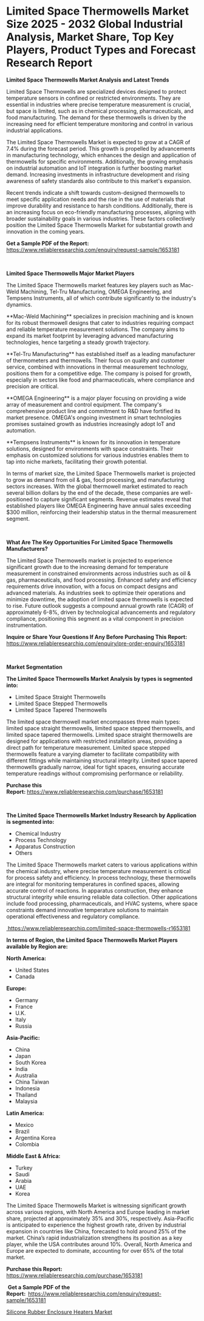 <p><h1>Limited Space Thermowells Market Size 2025 - 2032 Global Industrial Analysis, Market Share, Top Key Players, Product Types and Forecast Research Report</h1></p><p><strong>Limited Space Thermowells Market Analysis and Latest Trends</strong></p>
<p><p>Limited Space Thermowells are specialized devices designed to protect temperature sensors in confined or restricted environments. They are essential in industries where precise temperature measurement is crucial, but space is limited, such as in chemical processing, pharmaceuticals, and food manufacturing. The demand for these thermowells is driven by the increasing need for efficient temperature monitoring and control in various industrial applications.</p><p>The Limited Space Thermowells Market is expected to grow at a CAGR of 7.4% during the forecast period. This growth is propelled by advancements in manufacturing technology, which enhances the design and application of thermowells for specific environments. Additionally, the growing emphasis on industrial automation and IoT integration is further boosting market demand. Increasing investments in infrastructure development and rising awareness of safety standards also contribute to this market's expansion.</p><p>Recent trends indicate a shift towards custom-designed thermowells to meet specific application needs and the rise in the use of materials that improve durability and resistance to harsh conditions. Additionally, there is an increasing focus on eco-friendly manufacturing processes, aligning with broader sustainability goals in various industries. These factors collectively position the Limited Space Thermowells Market for substantial growth and innovation in the coming years.</p></p>
<p><strong>Get a Sample PDF of the Report:&nbsp;</strong> <a href="https://www.reliableresearchiq.com/enquiry/request-sample/1653181?utm_campaign=2716&utm_medium=2&utm_source=Github&utm_content=ia&utm_term=08032025&utm_id=limited-space-thermowells">https://www.reliableresearchiq.com/enquiry/request-sample/1653181</a></p>
<p>&nbsp;</p>
<p><strong>Limited Space Thermowells Major Market Players</strong></p>
<p><p>The Limited Space Thermowells market features key players such as Mac-Weld Machining, Tel-Tru Manufacturing, OMEGA Engineering, and Tempsens Instruments, all of which contribute significantly to the industry's dynamics.</p><p>**Mac-Weld Machining** specializes in precision machining and is known for its robust thermowell designs that cater to industries requiring compact and reliable temperature measurement solutions. The company aims to expand its market footprint by leveraging advanced manufacturing technologies, hence targeting a steady growth trajectory.</p><p>**Tel-Tru Manufacturing** has established itself as a leading manufacturer of thermometers and thermowells. Their focus on quality and customer service, combined with innovations in thermal measurement technology, positions them for a competitive edge. The company is poised for growth, especially in sectors like food and pharmaceuticals, where compliance and precision are critical.</p><p>**OMEGA Engineering** is a major player focusing on providing a wide array of measurement and control equipment. The company's comprehensive product line and commitment to R&D have fortified its market presence. OMEGA's ongoing investment in smart technologies promises sustained growth as industries increasingly adopt IoT and automation.</p><p>**Tempsens Instruments** is known for its innovation in temperature solutions, designed for environments with space constraints. Their emphasis on customized solutions for various industries enables them to tap into niche markets, facilitating their growth potential.</p><p>In terms of market size, the Limited Space Thermowells market is projected to grow as demand from oil & gas, food processing, and manufacturing sectors increases. With the global thermowell market estimated to reach several billion dollars by the end of the decade, these companies are well-positioned to capture significant segments. Revenue estimates reveal that established players like OMEGA Engineering have annual sales exceeding $300 million, reinforcing their leadership status in the thermal measurement segment.</p></p>
<p>&nbsp;</p>
<p><strong>What Are The Key Opportunities For Limited Space Thermowells Manufacturers?</strong></p>
<p><p>The Limited Space Thermowells market is projected to experience significant growth due to the increasing demand for temperature measurement in constrained environments across industries such as oil & gas, pharmaceuticals, and food processing. Enhanced safety and efficiency requirements drive innovation, with a focus on compact designs and advanced materials. As industries seek to optimize their operations and minimize downtime, the adoption of limited space thermowells is expected to rise. Future outlook suggests a compound annual growth rate (CAGR) of approximately 6-8%, driven by technological advancements and regulatory compliance, positioning this segment as a vital component in precision instrumentation.</p></p>
<p><strong>Inquire or Share Your Questions If Any Before Purchasing This Report:</strong> <a href="https://www.reliableresearchiq.com/enquiry/pre-order-enquiry/1653181?utm_campaign=2716&utm_medium=2&utm_source=Github&utm_content=ia&utm_term=08032025&utm_id=limited-space-thermowells">https://www.reliableresearchiq.com/enquiry/pre-order-enquiry/1653181</a></p>
<p>&nbsp;</p>
<p><strong>Market Segmentation</strong></p>
<p><strong>The Limited Space Thermowells Market Analysis by types is segmented into:</strong></p>
<p><ul><li>Limited Space Straight Thermowells</li><li>Limited Space Stepped Thermowells</li><li>Limited Space Tapered Thermowells</li></ul></p>
<p><p>The limited space thermowell market encompasses three main types: limited space straight thermowells, limited space stepped thermowells, and limited space tapered thermowells. Limited space straight thermowells are designed for applications with restricted installation areas, providing a direct path for temperature measurement. Limited space stepped thermowells feature a varying diameter to facilitate compatibility with different fittings while maintaining structural integrity. Limited space tapered thermowells gradually narrow, ideal for tight spaces, ensuring accurate temperature readings without compromising performance or reliability.</p></p>
<p><strong>Purchase this Report:&nbsp;</strong><a href="https://www.reliableresearchiq.com/purchase/1653181?utm_campaign=2716&utm_medium=2&utm_source=Github&utm_content=ia&utm_term=08032025&utm_id=limited-space-thermowells">https://www.reliableresearchiq.com/purchase/1653181</a></p>
<p>&nbsp;</p>
<p><strong>The Limited Space Thermowells Market Industry Research by Application is segmented into:</strong></p>
<p><ul><li>Chemical Industry</li><li>Process Technology</li><li>Apparatus Construction</li><li>Others</li></ul></p>
<p><p>The Limited Space Thermowells market caters to various applications within the chemical industry, where precise temperature measurement is critical for process safety and efficiency. In process technology, these thermowells are integral for monitoring temperatures in confined spaces, allowing accurate control of reactions. In apparatus construction, they enhance structural integrity while ensuring reliable data collection. Other applications include food processing, pharmaceuticals, and HVAC systems, where space constraints demand innovative temperature solutions to maintain operational effectiveness and regulatory compliance.</p></p>
<p><a href="https://www.reliableresearchiq.com/limited-space-thermowells-r1653181?utm_campaign=2716&utm_medium=2&utm_source=Github&utm_content=ia&utm_term=08032025&utm_id=limited-space-thermowells">&nbsp;https://www.reliableresearchiq.com/limited-space-thermowells-r1653181</a></p>
<p><strong>In terms of Region, the Limited Space Thermowells Market Players available by Region are:</strong></p>
<p>
    <p> <strong> North America: </strong>
        <ul>
            <li>United States</li>
            <li>Canada</li>
        </ul>
        </p> 
    <p> <strong> Europe: </strong>
        <ul>
            <li>Germany</li>
            <li>France</li>
            <li>U.K.</li>
            <li>Italy</li>
            <li>Russia</li>
        </ul>
        </p> 
    <p> <strong> Asia-Pacific: </strong>
        <ul>
            <li>China</li>
            <li>Japan</li>
            <li>South Korea</li>
            <li>India</li>
            <li>Australia</li>
            <li>China Taiwan</li>
            <li>Indonesia</li>
            <li>Thailand</li>
            <li>Malaysia</li>
        </ul>
        </p> 
    <p> <strong> Latin America: </strong>
        <ul>
            <li>Mexico</li>
            <li>Brazil</li>
            <li>Argentina Korea</li>
            <li>Colombia</li>
        </ul>
        </p> 
    <p> <strong> Middle East & Africa: </strong>
        <ul>
            <li>Turkey</li>
            <li>Saudi</li>
            <li>Arabia</li>
            <li>UAE</li>
            <li>Korea</li>
        </ul>
    </p>
    </p>
<p><p>The Limited Space Thermowells Market is witnessing significant growth across various regions, with North America and Europe leading in market share, projected at approximately 35% and 30%, respectively. Asia-Pacific is anticipated to experience the highest growth rate, driven by industrial expansion in countries like China, forecasted to hold around 25% of the market. China’s rapid industrialization strengthens its position as a key player, while the USA contributes around 10%. Overall, North America and Europe are expected to dominate, accounting for over 65% of the total market.</p></p>
<p><strong>Purchase this Report: </strong><a href="https://www.reliableresearchiq.com/purchase/1653181?utm_campaign=2716&utm_medium=2&utm_source=Github&utm_content=ia&utm_term=08032025&utm_id=limited-space-thermowells">https://www.reliableresearchiq.com/purchase/1653181</a></p>
<p>&nbsp;<strong>Get a Sample PDF of the Report:&nbsp;&nbsp;</strong><a href="https://www.reliableresearchiq.com/enquiry/request-sample/1653181?utm_campaign=2716&utm_medium=2&utm_source=Github&utm_content=ia&utm_term=08032025&utm_id=limited-space-thermowells">https://www.reliableresearchiq.com/enquiry/request-sample/1653181</a></p>
<p><strong></strong></p>
<p><p><a href="https://github.com/klaassenmackenzie6/Market-Research-Report-List-1/blob/main/silicone-rubber-enclosure-heaters-market.md?utm_campaign=2716&utm_medium=2&utm_source=Github&utm_content=ia&utm_term=08032025&utm_id=limited-space-thermowells">Silicone Rubber Enclosure Heaters Market</a></p></p>